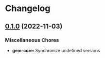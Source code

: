 # Changelog

## [0.1.0](https://github.com/dxos/dxos/compare/gem-core-v0.0.1...gem-core-v0.1.0) (2022-11-03)


### Miscellaneous Chores

* **gem-core:** Synchronize undefined versions
